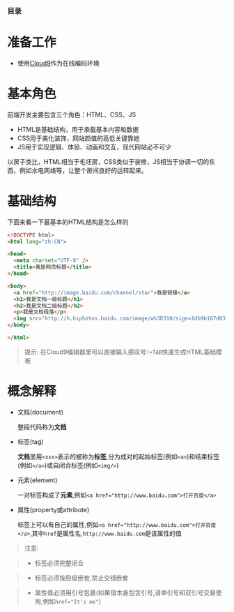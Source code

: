 ### 目录

# 准备工作

- 使用[Cloud9](http://c9.io)作为在线编码环境

# 基本角色

前端开发主要包含三个角色：HTML、CSS、JS

- HTML是基础结构，用于承载基本内容和数据
- CSS用于美化装饰，网站颜值的高低关键靠她
- JS用于实现逻辑、体验、动画和交互，现代网站必不可少

以房子类比，HTML相当于毛坯房，CSS类似于装修，JS相当于协调一切的东西，例如水电网络等，让整个房间良好的运转起来。

# 基础结构

下面来看一下最基本的HTML结构是怎么样的

``` html
<!DOCTYPE html>
<html lang="zh-CN">

<head>
  <meta charset="UTF-8" />
  <title>我是网页标题</title>
</head>

<body>
  <a href="http://image.baidu.com/channel/star">我是链接</a>
  <h1>我是文档一级标题</h1>
  <h2>我是文档二级标题</h2>
  <p>我是文档段落</p>
  <img src="http://h.hiphotos.baidu.com/image/w%3D310/sign=1db9b167d03f8794d3ff4e2fe2190ead/f636afc379310a553ce58c2bb34543a98326102f.jpg" alt="我是美女图片" />
</body>

</html>
```

> 提示: 在Cloud9编辑器里可以直接输入感叹号`!+TAB`快速生成HTML基础模板

# 概念解释

- 文档(document)
    
    整段代码称为**文档**
    
- 标签(tag)

    **文档**里用`<xxx>`表示的被称为**标签**,分为成对的起始标签(例如`<a>`)和结束标签(例如`</a>`)或自闭合标签(例如`<img/>`)
    
- 元素(element)

     一对标签构成了**元素**,例如`<a href="http://www.baidu.com">打开百度</a>`

- 属性(property或attribute)

    标签上可以有自己的属性,例如`<a href="http://www.baidu.com">打开百度</a>`,其中`href`是属性名,`http://www.baidu.com`是该属性的值

> 注意: 

>  - 标签必须完整闭合

>  - 标签必须按层级嵌套,禁止交错嵌套

>  - 属性值必须用引号包裹(如果值本身包含引号,请单引号和双引号交替使用,例如`href="It's me"`)
